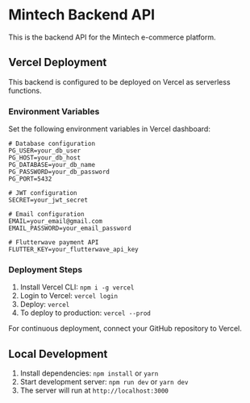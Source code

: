 # Mintech Backend API

This is the backend API for the Mintech e-commerce platform.

## Vercel Deployment

This backend is configured to be deployed on Vercel as serverless functions.

### Environment Variables

Set the following environment variables in Vercel dashboard:

```
# Database configuration
PG_USER=your_db_user
PG_HOST=your_db_host
PG_DATABASE=your_db_name
PG_PASSWORD=your_db_password
PG_PORT=5432

# JWT configuration
SECRET=your_jwt_secret

# Email configuration
EMAIL=your_email@gmail.com
EMAIL_PASSWORD=your_email_password

# Flutterwave payment API
FLUTTER_KEY=your_flutterwave_api_key
```

### Deployment Steps

1. Install Vercel CLI: `npm i -g vercel`
2. Login to Vercel: `vercel login`
3. Deploy: `vercel`
4. To deploy to production: `vercel --prod`

For continuous deployment, connect your GitHub repository to Vercel.

## Local Development

1. Install dependencies: `npm install` or `yarn`
2. Start development server: `npm run dev` or `yarn dev`
3. The server will run at `http://localhost:3000` 